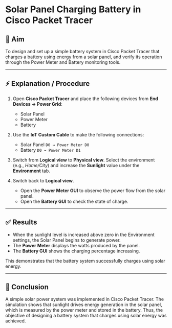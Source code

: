 # Solar Panel Charging Battery in Cisco Packet Tracer

## 🎯 Aim
To design and set up a simple battery system in Cisco Packet Tracer that charges a battery using energy from a solar panel, and verify its operation through the Power Meter and Battery monitoring tools.

---

## ⚡ Explanation / Procedure
1. Open **Cisco Packet Tracer** and place the following devices from **End Devices → Power Grid**:
   - Solar Panel
   - Power Meter
   - Battery

2. Use the **IoT Custom Cable** to make the following connections:
   - Solar Panel `D0 → Power Meter D0`
   - Battery `D0 → Power Meter D1`

3. Switch from **Logical view** to **Physical view**. Select the environment (e.g., *Home/City*) and increase the **Sunlight** value under the **Environment** tab.

4. Switch back to **Logical view**.  
   - Open the **Power Meter GUI** to observe the power flow from the solar panel.  
   - Open the **Battery GUI** to check the state of charge.

---

## ✅ Results
- When the sunlight level is increased above zero in the Environment settings, the Solar Panel begins to generate power.  
- The **Power Meter** displays the watts produced by the panel.  
- The **Battery GUI** shows the charging percentage increasing.  

This demonstrates that the battery system successfully charges using solar energy.

---

## 📌 Conclusion
A simple solar power system was implemented in Cisco Packet Tracer. The simulation shows that sunlight drives energy generation in the solar panel, which is measured by the power meter and stored in the battery. Thus, the objective of designing a battery system that charges using solar energy was achieved.
